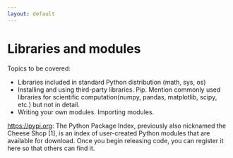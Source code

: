 ```yaml
---
layout: default
---
```


# Libraries and modules

Topics to be covered:
- Libraries included in standard Python distribution (math, sys, os)
- Installing and using third-party libraries. Pip. Mention commonly used libraries for scientific computation(numpy, pandas, matplotlib, scipy, etc.) but not in detail.
- Writing your own modules. Importing modules.

https://pypi.org: The Python Package Index, previously also nicknamed the Cheese Shop [1], is an index of user-created Python modules that are available for download. Once you begin releasing code, you can register it here so that others can find it.

